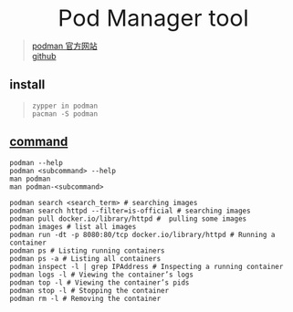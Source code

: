 <div style="text-align: center;font-size: 40px;">Pod Manager tool</div>

> [podman 官方网站](https://podman.io) \
> [github](https://github.com/TomSweeneyRedHat/podman)

## install

> `zypper in podman` \
> `pacman -S podman`

## [command](https://docs.podman.io/en/latest/Commands.html)

```shell
podman --help
podman <subcommand> --help
man podman
man podman-<subcommand>

podman search <search_term> # searching images
podman search httpd --filter=is-official # searching images
podman pull docker.io/library/httpd #  pulling some images
podman images # list all images
podman run -dt -p 8080:80/tcp docker.io/library/httpd # Running a container
podman ps # Listing running containers
podman ps -a # Listing all containers
podman inspect -l | grep IPAddress # Inspecting a running container
podman logs -l # Viewing the container’s logs
podman top -l # Viewing the container’s pids
podman stop -l # Stopping the container
podman rm -l # Removing the container
```
